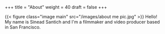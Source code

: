 +++
title = "About"
weight = 40
draft = false
+++

{{< figure class="image main" src="/images/about me pic.jpg" >}}
Hello! My name is Sinead Santich and I'm a filmmaker and video producer based in San Francisco. 